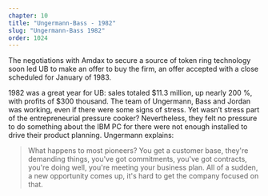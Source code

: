 ```yaml
---
chapter: 10
title: "Ungermann-Bass - 1982"
slug: "Ungermann-Bass 1982"
order: 1024
---
```


The negotiations with Amdax to secure a source of token ring technology soon led UB to make an offer to buy the firm, an offer accepted with a close scheduled for January of 1983.

1982 was a great year for UB: sales totaled $11.3 million, up nearly 200 %, with profits of $300 thousand. The team of Ungermann, Bass and Jordan was working, even if there were some signs of stress. Yet wasn’t stress part of the entrepreneurial pressure cooker? Nevertheless, they felt no pressure to do something about the IBM PC for there were not enough installed to drive their product planning. Ungermann explains:

>What happens to most pioneers? You get a customer base, they're demanding things, you've got commitments, you've got contracts, you're doing well, you're meeting your business plan. All of a sudden, a new opportunity comes up, it's hard to get the company focused on that.
